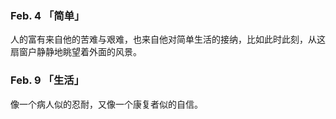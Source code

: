 ### Feb. 4 「简单」

人的富有来自他的苦难与艰难，也来自他对简单生活的接纳，比如此时此刻，从这扇窗户静静地眺望着外面的风景。

### Feb. 9 「生活」

像一个病人似的忍耐，又像一个康复者似的自信。

